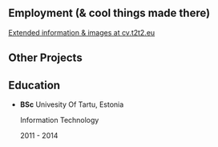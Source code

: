 
<div class="flex flex-col md:flex-row print:block mt-4 -mx-2">
	<div class="md:w-3/4 print:w-full px-2">
		<h2 class="text-3xl print:text-2x font-semibold mb-4">Employment <span class="text-base">(& cool things made there)</span></h2>
		<a class="hidden print:block text-sm -mt-4 mb-4" href="https://cv.t2t2.eu">Extended information & images at cv.t2t2.eu</a>
		<list-jobs />
		<h2 class="text-3xl print:text-2x font-semibold mt-4 mb-4">Other Projects</span></h2>
		<list-projects />
	</div>
	<div class="md:w-1/4 print:w-full px-2 mt-4 md:mt-0 print:mt-4">
		<div class="print:break-inside-avoid">
			<h2 class="text-3xl print:text-2xl font-semibold">Education</h2>
			<ul>
				<li>
					<p class="inline md:block print:inline">
						<strong class="print:block">BSc</strong>
						Univesity Of Tartu, Estonia
					</p>
					<p class="inline md:block print:inline text-sm">
						Information Technology
					</p>
					<p class="inline md:block print:inline text-sm">
						2011 - 2014
					</p>
				</li>
			</ul>
		</div>
	</div>
</div>